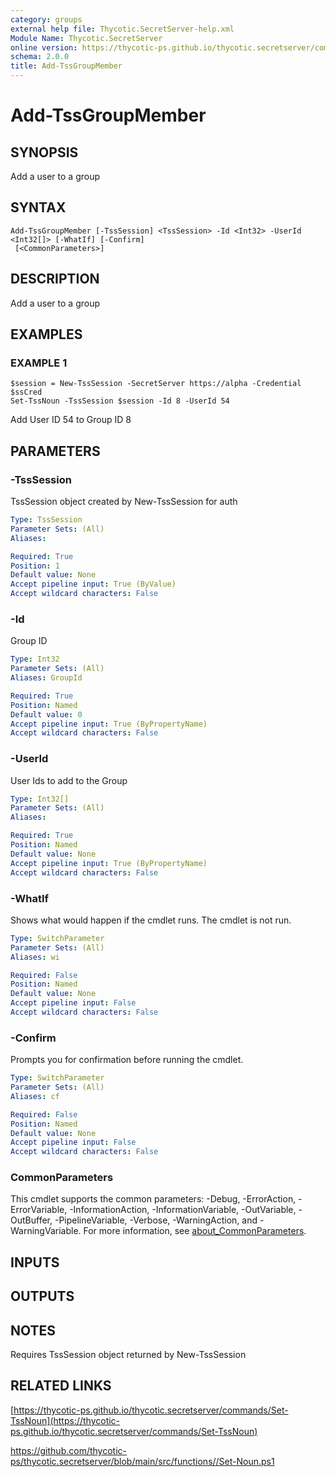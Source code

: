 ```yaml
---
category: groups
external help file: Thycotic.SecretServer-help.xml
Module Name: Thycotic.SecretServer
online version: https://thycotic-ps.github.io/thycotic.secretserver/commands/Set-TssNoun
schema: 2.0.0
title: Add-TssGroupMember
---
```


# Add-TssGroupMember

## SYNOPSIS
Add a user to a group

## SYNTAX

```
Add-TssGroupMember [-TssSession] <TssSession> -Id <Int32> -UserId <Int32[]> [-WhatIf] [-Confirm]
 [<CommonParameters>]
```

## DESCRIPTION
Add a user to a group

## EXAMPLES

### EXAMPLE 1
```
$session = New-TssSession -SecretServer https://alpha -Credential $ssCred
Set-TssNoun -TssSession $session -Id 8 -UserId 54
```

Add User ID 54 to Group ID 8

## PARAMETERS

### -TssSession
TssSession object created by New-TssSession for auth

```yaml
Type: TssSession
Parameter Sets: (All)
Aliases:

Required: True
Position: 1
Default value: None
Accept pipeline input: True (ByValue)
Accept wildcard characters: False
```

### -Id
Group ID

```yaml
Type: Int32
Parameter Sets: (All)
Aliases: GroupId

Required: True
Position: Named
Default value: 0
Accept pipeline input: True (ByPropertyName)
Accept wildcard characters: False
```

### -UserId
User Ids to add to the Group

```yaml
Type: Int32[]
Parameter Sets: (All)
Aliases:

Required: True
Position: Named
Default value: None
Accept pipeline input: True (ByPropertyName)
Accept wildcard characters: False
```

### -WhatIf
Shows what would happen if the cmdlet runs.
The cmdlet is not run.

```yaml
Type: SwitchParameter
Parameter Sets: (All)
Aliases: wi

Required: False
Position: Named
Default value: None
Accept pipeline input: False
Accept wildcard characters: False
```

### -Confirm
Prompts you for confirmation before running the cmdlet.

```yaml
Type: SwitchParameter
Parameter Sets: (All)
Aliases: cf

Required: False
Position: Named
Default value: None
Accept pipeline input: False
Accept wildcard characters: False
```

### CommonParameters
This cmdlet supports the common parameters: -Debug, -ErrorAction, -ErrorVariable, -InformationAction, -InformationVariable, -OutVariable, -OutBuffer, -PipelineVariable, -Verbose, -WarningAction, and -WarningVariable. For more information, see [about_CommonParameters](http://go.microsoft.com/fwlink/?LinkID=113216).

## INPUTS

## OUTPUTS

## NOTES
Requires TssSession object returned by New-TssSession

## RELATED LINKS

[https://thycotic-ps.github.io/thycotic.secretserver/commands/Set-TssNoun](https://thycotic-ps.github.io/thycotic.secretserver/commands/Set-TssNoun)

[https://github.com/thycotic-ps/thycotic.secretserver/blob/main/src/functions/<folder>/Set-Noun.ps1](https://github.com/thycotic-ps/thycotic.secretserver/blob/main/src/functions/<folder>/Set-Noun.ps1)

